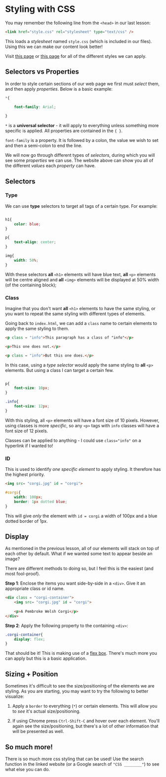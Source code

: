 # Styling with CSS

You may remember the following line from the `<head>` in our last lesson:

```html
<link href="style.css" rel="stylesheet" type="text/css" />
```

This loads a *stylesheet* named `style.css` (which is included in our files).  Using this we can make our content look better!

Visit [this page](https://developer.mozilla.org/en-US/docs/Web/CSS) or [this page](https://www.w3schools.com/cssref/default.asp) for all of the different styles we can apply.

## Selectors vs Properties

In order to style certain sections of our web page we first must *select* them, and then apply *properties*.  Below is a basic example:

```css
*{

	font-family: Arial;
	
}
```

`*` is a **universal selector** - it will apply to everything unless something more specific is applied.  All properties are contained in the `{ }`.

`font-family` is a property.  It is followed by a colon, the value we wish to set and then a semi-colon to end the line.

We will now go through different types of *selectors*, during which you will see some *properties* we can use.  The website above can show you all of the different *values* each *property* can have.

## Selectors

### Type

We can use **type** selectors to target all tags of a certain type.  For example:

```css

h1{
	color: blue;
}

p{
	text-align: center;
}

img{
	width: 50%;
}
```

With these selectors **all** `<h1>` elements will have blue text, **all** `<p>` elements will be centre aligned and **all** `<img>` elements will be displayed at 50% width (of the containing block);

### Class

Imagine that you don't want **all** `<h1>` elements to have the same styling, or you want to repeat the same styling with different types of elements. 

Going back to `index.html`, we can add a `class` name to certain elements to apply the same styling to them.

```html
<p class = "info">This paragraph has a class of "info"</p>

<p>This one does not.</p>

<p class = "info">But this one does.</p>
```

In this case, using a *type selector* would apply the same styling to **all** `<p>` elements.  But using a class I can target a certain few.

```css

p{
	font-size: 10px;
}

.info{
	font-size: 12px;
}
```

With this styling,  all `<p>` elements will have a font size of 10 pixels.  However, using classes is more *specific*, so any `<p>` tags with `info` classes will have a font size of 12 pixels.

Classes can be applied to anything - I could use `class="info"` on a hyperlink if I wanted to!

### ID

This is used to identify *one specific element* to apply styling.  It therefore has the highest priority.

```html
<img src= "corgi.jpg" id = "corgi">
```

```css
#corgi{
	width: 100px;
	border: 1px dotted blue;
}
```

This will give *only* the element with `id = corgi` a width of 100px and a blue dotted border of 1px.

## Display

As mentioned in the previous lesson, all of our elements will stack on top of each other by default.  What if we wanted some text to appear beside an image?

There are different methods to doing so, but I feel this is the easiest (and most fool-proof).

**Step 1**: Enclose the items you want side-by-side in a `<div>`.  Give it an appropriate class or id name.

```html
<div class = "corgi-container">
	<img src= "corgi.jpg" id = "corgi">
	
	<p>A Pembroke Welsh Corgi</p>
</div>
```

**Step 2**: Apply the following property to the containing `<div>`:

```css
.corgi-container{
	display: flex;
}

```

That should be it!  This is making use of a [flex box](https://developer.mozilla.org/en-US/docs/Web/CSS/CSS_Flexible_Box_Layout/Aligning_Items_in_a_Flex_Container).  There's much more you can apply but this is a basic application.


## Sizing + Position

Sometimes it's difficult to see the size/positioning of the elements we are styling.  As you are starting, you may want to try the following to better visualize:

1) Apply a `border` to everything (`*`) or certain elements.  This will allow you to *see* it's actual size/positioning.

2) If using Chrome press `Ctrl-Shift-C` and hover over each element.  You'll again see the size/positioning, but there's a lot of other information that will be presented as well.   

## So much more!

There is so much more css styling that can be used!  Use the search function in the linked website (or a Google search of `"CSS ________"`) to see what else you can do.